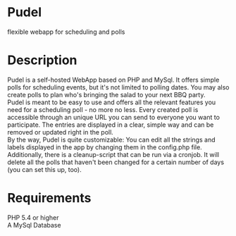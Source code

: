 # Pudel
flexible webapp for scheduling and polls

# Description
Pudel is a self-hosted WebApp based on PHP and MySql. It offers simple polls for scheduling events, but it's not limited to polling dates. You may also create polls to plan who's bringing the salad to your next BBQ party.  
Pudel is meant to be easy to use and offers all the relevant features you need for a scheduling poll - no more no less. Every created poll is accessible through an unique URL you can send to everyone you want to participate. The entries are displayed in a clear, simple way and can be removed or updated right in the poll.  
By the way, Pudel is quite customizable: You can edit all the strings and labels displayed in the app by changing them in the config.php file.  
Additionally, there is a cleanup-script that can be run via a cronjob. It will delete all the polls that haven't been changed for a certain number of days (you can set this up, too).  

# Requirements
PHP 5.4 or higher  
A MySql Database  
